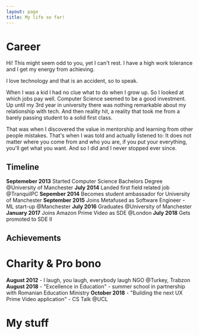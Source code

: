 ```yaml
---
layout: page
title: My life so far!
---
```


# Career

Hi! This might seem odd to you, yet I can't rest. I have a high work tolerance and I get my energy from achieving. 

I love technology and that is an accident, so to speak. 

When I was a kid I had no clue what to do when I grow up. So I looked at which jobs pay well. Computer Science seemed to be a good investment. Up until my 3rd year in university there was nothing remarkable about my relationship with tech. And then reality hit, a reality that took me from a barely passing student to a solid first class. 

That was when I discovered the value in mentorship and learning from other people mistakes. That's when I was told and actually listened to: It does not matter where you come from and who you are, if you put your everything, you'll get what you want. And so I did and I never stopped ever since.

## Timeline

__Septemeber 2013__ Started Computer Science Bachelors Degree @University of Manchester
__July 2014__ Landed first field related job @TranquilPC
__Sepember 2014__ Becomes student ambassador for University of Manchester
__September 2015__ Joins Metafused as Software Engineer - ML start-up @Manchester
__July 2016__ Graduates @University of Manchester
__January 2017__ Joins Amazon Prime Video as SDE @London
__July 2018__ Gets promoted to SDE II 

## Achievements


# Charity & Pro bono

__August 2012__ - I laugh, you laugh, everybody laugh NGO @Turkey, Trabzon
__August 2018__ - "Excellence in Education" - summer school in partnership with Romanian Education Ministry
__October 2018__ - "Building the next UX Prime Video application" - CS Talk @UCL

# My stuff




